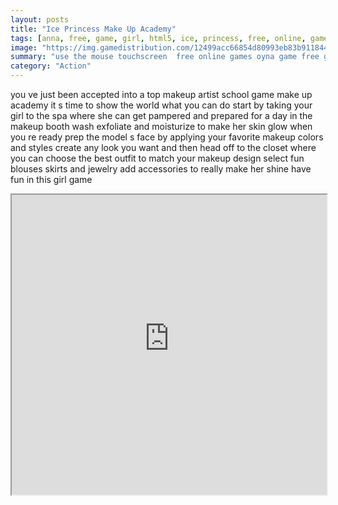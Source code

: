 ```yaml
---
layout: posts
title: "Ice Princess Make Up Academy"
tags: [anna, free, game, girl, html5, ice, princess, free, online, games, oyna, game, free, games, play, play, games]
image: "https://img.gamedistribution.com/12499acc66854d80993eb83b9118442f.jpg"
summary: "use the mouse touchscreen  free online games oyna game free games play play games"
category: "Action"
---
```


you ve just been accepted into a top makeup artist school game make up academy it s time to show the world what you can do start by taking your girl to the spa where she can get pampered and prepared for a day in the makeup booth wash exfoliate and moisturize to make her skin glow when you re ready prep the model s face by applying your favorite makeup colors and styles create any look you want and then head off to the closet where you can choose the best outfit to match your makeup design select fun blouses skirts and jewelry add accessories to really make her shine have fun in this girl game

<iframe width="100%" height="480px;" src="https://html5.gamedistribution.com/12499acc66854d80993eb83b9118442f/"></iframe>
